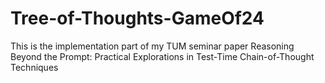 # Tree-of-Thoughts-GameOf24
This is the implementation part of my TUM seminar paper Reasoning Beyond the Prompt: Practical Explorations in Test-Time Chain-of-Thought Techniques
